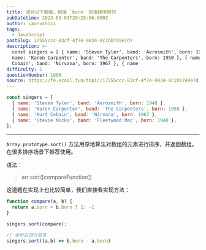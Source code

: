 ```yaml
---
title: 请对以下数组，根据 `born` 的值降序排列
pubDatetime: 2023-03-03T20:25:56.000Z
author: caorushizi
tags:
  - JavaScript
postSlug: 17555ccc-83cf-4f7e-9834-8c1bb749e7d7
description: >-
  const singers = [ { name: 'Steven Tyler', band: 'Aerosmith', born: 1948 }, {
  name: 'Karen Carpenter', band: 'The Carpenters', born: 1950 }, { name: 'Kurt
  Cobain', band: 'Nirvana', born: 1967 }, { name
difficulty: 1
questionNumber: 1880
source: https://fe.ecool.fun/topic/17555ccc-83cf-4f7e-9834-8c1bb749e7d7
---
```


```js
const singers = [
  { name: 'Steven Tyler', band: 'Aerosmith', born: 1948 },
  { name: 'Karen Carpenter', band: 'The Carpenters', born: 1950 },
  { name: 'Kurt Cobain', band: 'Nirvana', born: 1967 },
  { name: 'Stevie Nicks', band: 'Fleetwood Mac', born: 1948 },
];
```

---

`Array.prototype.sort()` 方法用原地算法对数组的元素进行排序，并返回数组。在很多排序场景下推荐使用。

语法： 

> arr.sort([compareFunction])

这道题在实现上也比较简单，我们直接看实现方法：

```js
function compare(a, b) {
  return a.born < b.born ? 1: -1 
}

singers.sort(compare);

// 也可以进行简写
singers.sort((a,b) => b.born - a.born)

```


